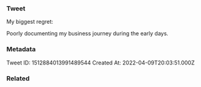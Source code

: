 ### Tweet
My biggest regret:

Poorly documenting my business journey during the early days.

### Metadata
Tweet ID: 1512884013991489544
Created At: 2022-04-09T20:03:51.000Z

### Related

